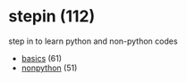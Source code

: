 # stepin (112)
step in to learn python and non-python codes

+ [basics](basics/README.md) (61)
+ [nonpython](nonpython/README.md) (51)
